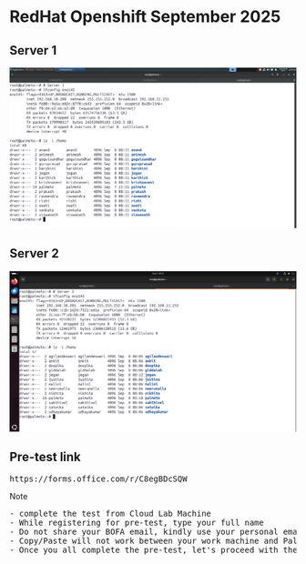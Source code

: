 # RedHat Openshift September 2025

## Server 1
![Server1](server1.png)

## Server 2
![Server2](server2.png)

## Pre-test link
<pre>
https://forms.office.com/r/C8egBDcSQW
</pre>

Note
<pre>
- complete the test from Cloud Lab Machine
- While registering for pre-test, type your full name
- Do not share your BOFA email, kindly use your personal email
- Copy/Paste will not work between your work machine and Palmeto cloud lab
- Once you all complete the pre-test, let's proceed with the training
</pre>
